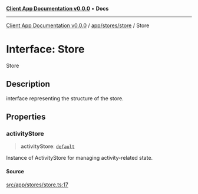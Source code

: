 [**Client App Documentation v0.0.0**](../../../../README.md) • **Docs**

***

[Client App Documentation v0.0.0](../../../../README.md) / [app/stores/store](../README.md) / Store

# Interface: Store

Store

## Description

interface representing the structure of the store.

## Properties

### activityStore

> **activityStore**: [`default`](../../activityStore/classes/default.md)

Instance of ActivityStore for managing activity-related state.

#### Source

[src/app/stores/store.ts:17](https://github.com/jimmykurian/Reactivities/blob/c193146f41fb278d3aa689957dee7f5206c157e3/client-app/src/app/stores/store.ts#L17)

